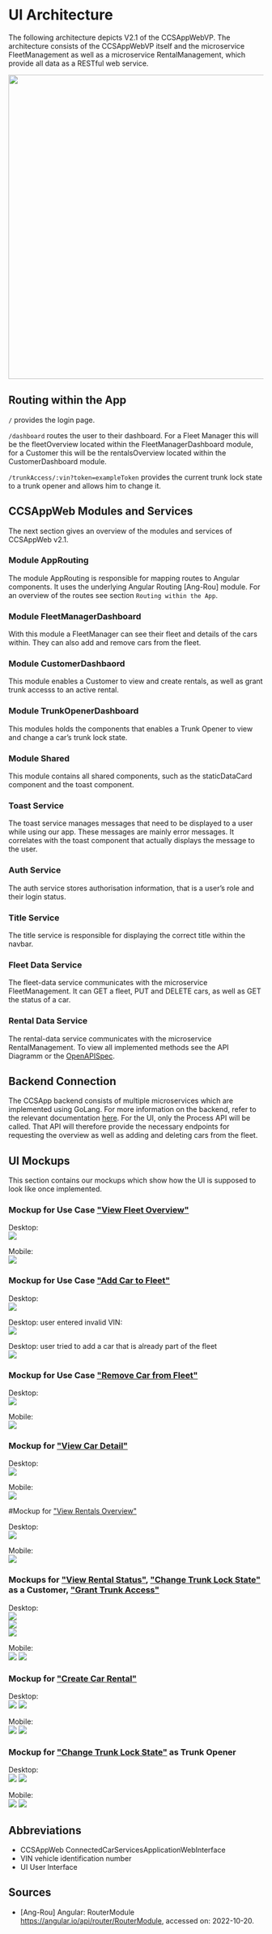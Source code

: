 # UI Architecture

The following architecture depicts V2.1 of the CCSAppWebVP. The architecture consists of the CCSAppWebVP itself and the microservice FleetManagement as well as a microservice RentalManagement, which provide all data as a RESTful web service.

<img src="../figures/ui_architecture.png" height="600px; " /></img>

## Routing within the App

`/` provides the login page.

`/dashboard` routes the user to their dashboard. For a Fleet Manager this will be the fleetOverview located within the FleetManagerDashboard module, for a Customer this will be the rentalsOverview located within the CustomerDashboard module.

`/trunkAccess/:vin?token=exampleToken` provides the current trunk lock state to a trunk opener and allows him to change it.

## CCSAppWeb Modules and Services

The next section gives an overview of the modules and services of CCSAppWeb v2.1.

### Module AppRouting

The module AppRouting is responsible for mapping routes to Angular components. It uses the underlying Angular Routing [Ang-Rou] module. For an overview of the routes see section `Routing within the App`.

### Module FleetManagerDashboard

With this module a FleetManager can see their fleet and details of the cars within. They can also add and remove cars from the fleet.

### Module CustomerDashbaord

This module enables a Customer to view and create rentals, as well as grant trunk accesss to an active rental.

### Module TrunkOpenerDashboard

This modules holds the components that enables a Trunk Opener to view and change a car’s trunk lock state.

### Module Shared

This module contains all shared components, such as the staticDataCard component and the toast component.

### Toast Service

The toast service manages messages that need to be displayed to a user while using our app. These messages are mainly error messages. It correlates with the toast component that actually displays the message to the user.

### Auth Service

The auth service stores authorisation information, that is a user’s role and their login status.

### Title Service

The title service is responsible for displaying the correct title within the navbar.

### Fleet Data Service

The fleet-data service communicates with the microservice FleetManagement. It can GET a fleet, PUT and DELETE cars, as well as GET the status of a car.

### Rental Data Service

The rental-data service communicates with the microservice RentalManagement. To view all implemented methods see the API Diagramm or the [OpenAPISpec](https://git.scc.kit.edu/cm-tm/cm-team/projectwork/pse/application/rentalmanagementdesign/-/blob/main/openapi.yaml).

## Backend Connection

The CCSApp backend consists of multiple microservices which are implemented using GoLang. For more information on the backend, refer to the relevant documentation [here](../README.md).
For the UI, only the Process API will be called. That API will therefore provide the necessary endpoints for requesting the overview as well as adding and deleting cars from the fleet.

## UI Mockups

This section contains our mockups which show how the UI is supposed to look like once implemented. 

### Mockup for Use Case ["View Fleet Overview"](./use_case_view_fleet_overview.md)

Desktop:  
![](../figures/mocks/view_fleet_overview_desktop.png)

Mobile:  
![](../figures/mocks/view_fleet_overview_mobile.png)

### Mockup for Use Case ["Add Car to Fleet"](./use_case_add_car_to_fleet.md)

Desktop:  
![](../figures/mocks/add_car_to_fleet_desktop.png)

Desktop: user entered invalid VIN:  
![](../figures/mocks/add_car_to_fleet_invalid_desktop.png)

Desktop: user tried to add a car that is already part of the fleet  
![](../figures/mocks/add_car_to_fleet_duplicate_desktop.png)

### Mockup for Use Case ["Remove Car from Fleet"](./use_case_remove_car_from_fleet.md)

Desktop:  
![](../figures/mocks/remove_car_from_fleet_desktop.png)

Mobile:  
![](../figures/mocks/remove_car_from_fleet_mobile.png)

### Mockup for ["View Car Detail"](./use_case_view_car_status.md)

Desktop:  
![](../figures/mocks/view_car_status_desktop.png)

Mobile:  
![](../figures/mocks/view_car_status_mobile.png)

#Mockup for ["View Rentals Overview"](./use_case_view_rentals_overview.md)

Desktop:  
![](../figures/mocks/view_rentals_overview_desktop.png)

Mobile:  
![](../figures/mocks/view_rentals_overview_mobile.png)

### Mockups for ["View Rental Status"](./use_case_view_rental_status.md), ["Change Trunk Lock State"](./use_case_change_trunk_lock_state.md) as a Customer, ["Grant Trunk Access"](./use_case_grant_trunk_access.md) 

Desktop:  
![](../figures/mocks/view_rental_status_active_rental_overview_desktop.png)  
![](../figures/mocks/view_rental_status_active_with_trunk_rental_overview_desktop.png)  
![](../figures/mocks/view_rental_status_upcoming_rental_overview_desktop.png)  

Mobile:  
![](../figures/mocks/view_rental_status_active_rental_overview_mobile.png)
![](../figures/mocks/view_rental_status_active_with_trunk_rental_overview_mobile.png)

### Mockup for ["Create Car Rental"](./use_case_create_car_rental.md)

Desktop:  
![](../figures/mocks/create_car_rental_desktop.png)
![](../figures/mocks/create_car_rental_detail_desktop.png)

Mobile:  
![](../figures/mocks/create_car_rental_mobile.png)
![](../figures/mocks/create_car_rental_detail_mobile.png)

### Mockup for ["Change Trunk Lock State"](./use_case_change_trunk_lock_state.md) as Trunk Opener  

Desktop:  
![](../figures/mocks/change_trunk_lock_state_desktop.png)
![](../figures/mocks/change_trunk_lock_state_error_desktop.png)

Mobile:  
![](../figures/mocks/change_trunk_lock_state_mobile.png)
![](../figures/mocks/change_trunk_lock_state_error_mobile.png.png)

## Abbreviations

* CCSAppWeb ConnectedCarServicesApplicationWebInterface
* VIN vehicle identification number
* UI User Interface

## Sources

* [Ang-Rou] Angular: RouterModule https://angular.io/api/router/RouterModule, accessed on: 2022-10-20.
